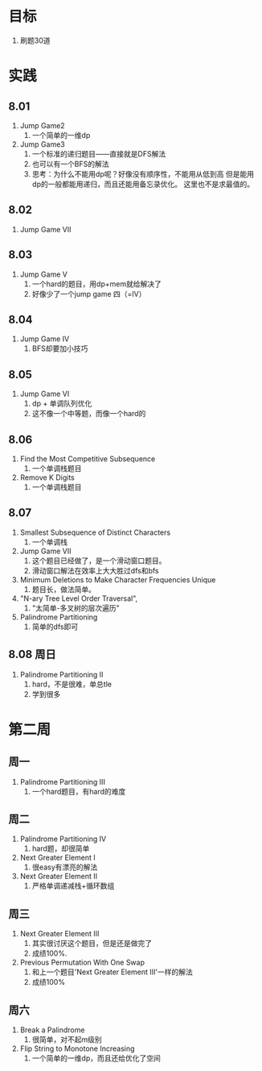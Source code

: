 # 目标
1. 刷题30道

# 实践

## 8.01
1.  Jump Game2
    1.  一个简单的一维dp
2.  Jump Game3
    1.  一个标准的递归题目——直接就是DFS解法
    2.  也可以有一个BFS的解法   
    3.  思考：为什么不能用dp呢？好像没有顺序性，不能用从低到高
        但是能用dp的一般都能用递归，而且还能用备忘录优化。
        这里也不是求最值的。

## 8.02
1.  Jump Game VII

## 8.03
1.  Jump Game V
    1.  一个hard的题目，用dp+mem就给解决了
    2.  好像少了一个jump game 四（=IV）

## 8.04
1.  Jump Game IV
    1.  BFS却要加小技巧
## 8.05
1.  Jump Game VI
    1.  dp + 单调队列优化
    2.  这不像一个中等题，而像一个hard的
   
## 8.06
1.  Find the Most Competitive Subsequence
    1.  一个单调栈题目
2.  Remove K Digits
    1.  一个单调栈题目

## 8.07
1.  Smallest Subsequence of Distinct Characters
    1.  一个单调栈
2.  Jump Game VII
    1.  这个题目已经做了，是一个滑动窗口题目。
    2.  滑动窗口解法在效率上大大胜过dfs和bfs
3.  Minimum Deletions to Make Character Frequencies Unique
    1.  题目长，做法简单。
4.  "N-ary Tree Level Order Traversal",
    1.  "太简单-多叉树的层次遍历"
5.  Palindrome Partitioning
    1.  简单的dfs即可

## 8.08 周日
1.  Palindrome Partitioning II
    1.  hard，不是很难，单总tle
    2.  学到很多

# 第二周
## 周一
1.  Palindrome Partitioning III
    1.  一个hard题目，有hard的难度
## 周二
1.  Palindrome Partitioning IV
    1.  hard题，却很简单
2.  Next Greater Element I
    1.  很easy有漂亮的解法
3.  Next Greater Element II
    1.  严格单调递减栈+循环数组
## 周三
1.  Next Greater Element III
    1.  其实很讨厌这个题目，但是还是做完了
    2.  成绩100%.    
2.  Previous Permutation With One Swap
    1.  和上一个题目'Next Greater Element III'一样的解法
    2.  成绩100%

## 周六
1.  Break a Palindrome
    1.  很简单，对不起m级别
2.  Flip String to Monotone Increasing
    1.  一个简单的一维dp，而且还给优化了空间

    